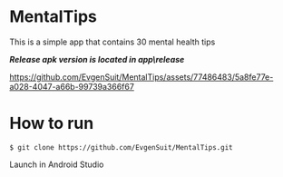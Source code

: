 # MentalTips
This is a simple app that contains 30 mental health tips

***Release apk version is located in app\release***

https://github.com/EvgenSuit/MentalTips/assets/77486483/5a8fe77e-a028-4047-a66b-99739a366f67

# How to run
```
$ git clone https://github.com/EvgenSuit/MentalTips.git
```
Launch in Android Studio
